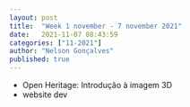 ```yaml
---
layout: post
title:  "Week 1 november - 7 november 2021"
date:   2021-11-07 08:43:59
categories: ["11-2021"]
author: "Nelson Gonçalves"
published: true
---
```


* Open Heritage: Introdução à imagem 3D
* website dev


